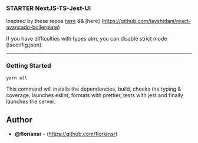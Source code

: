 ### STARTER NextJS-TS-Jest-UI

Inspired by these repos [here](https://github.com/Liinkiing/next-ts-starter) && [here] (https://github.com/layshidani/react-avancado-boilerplate)

If you have difficulties with types atm, you can disable strict mode (tsconfig.json).

* * *

### Getting Started

```
yarn all
```

This command will installs the dependencies, build, checks the typing & coverage, launches eslint, formats with prettier, tests with jest and finally launches the server.


## Author

-   **@floriansr** - (https://github.com/floriansr)
